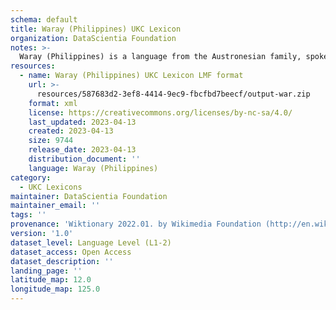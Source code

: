 ```yaml
---
schema: default
title: Waray (Philippines) UKC Lexicon
organization: DataScientia Foundation
notes: >-
  Waray (Philippines) is a language from the Austronesian family, spoken in Oceania. The UKC Lexicon of Waray (Philippines) is represented as a lexico-semantic network. It consists of words, word senses, synsets, as well as sense-level and synset-level relationships.
resources:
  - name: Waray (Philippines) UKC Lexicon LMF format
    url: >-
      resources/587683d2-3ef8-4414-9ec9-fbcfbd7beecf/output-war.zip
    format: xml
    license: https://creativecommons.org/licenses/by-nc-sa/4.0/
    last_updated: 2023-04-13
    created: 2023-04-13
    size: 9744
    release_date: 2023-04-13
    distribution_document: ''
    language: Waray (Philippines)
category:
  - UKC Lexicons
maintainer: DataScientia Foundation
maintainer_email: ''
tags: ''
provenance: 'Wiktionary 2022.01. by Wikimedia Foundation (http://en.wiktionary.org); CogNet 2.1 by Khuyagbaatar Batsuren, National University of Mongolia (http://cognet.ukc.disi.unitn.it); MorphyNet 2.0 by Gábor Bella and Khuyagbaatar Batsuren (http://ukc.disi.unitn.it/index.php/morphynet/); Princeton WordNet 2.1 by Princeton University (https://wordnet.princeton.edu)'
version: '1.0'
dataset_level: Language Level (L1-2)
dataset_access: Open Access
dataset_description: ''
landing_page: ''
latitude_map: 12.0
longitude_map: 125.0
---
```


